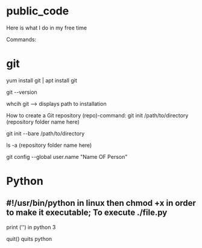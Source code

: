 # public_code
Here is what I do in my free time

Commands:
# git
yum install git | apt install git

git --version

whcih git --> displays path to installation

How to create a Git repository (repo)-command:
git init /path/to/directory (repository folder name here)

git init --bare /path/to/directory

ls -a (repository folder name here)

git config --global user.name "Name OF Person"


# Python
#!/usr/bin/python in linux then chmod +x in order to make it executable; To execute ./file.py
----
print ('') in python 3

quit() quits python 

